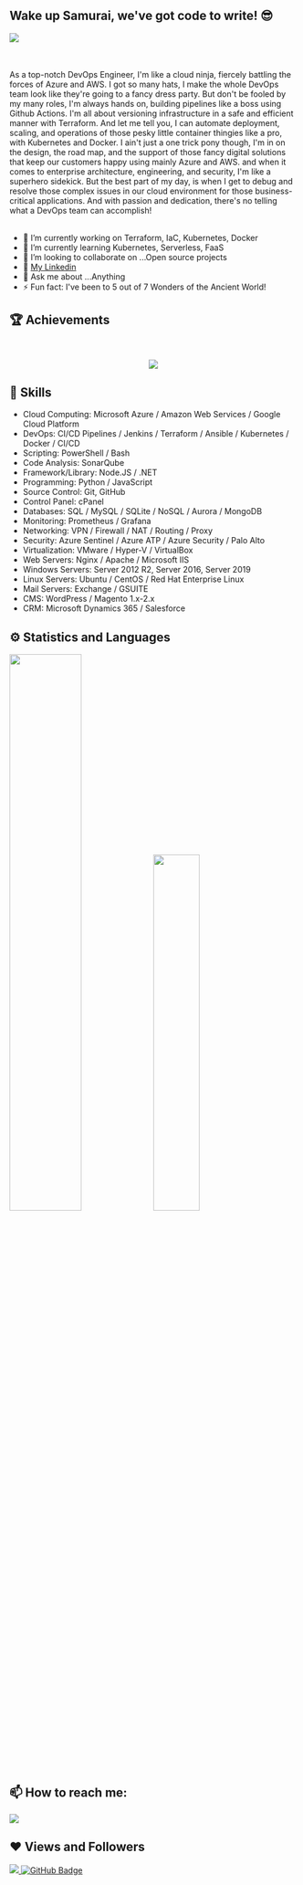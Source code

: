 
## Wake up Samurai, we've got code to write! 😎
<p>
  <img src="https://i.kym-cdn.com/photos/images/newsfeed/001/501/702/c94.gif">
</p>
<br>
<br>
As a top-notch DevOps Engineer, I'm like a cloud ninja, fiercely battling the forces of Azure and AWS. I got so many hats, I make the whole DevOps team look like they're going to a fancy dress party. But don't be fooled by my many roles, I'm always hands on, building pipelines like a boss using Github Actions. I'm all about versioning infrastructure in a safe and efficient manner with Terraform. And let me tell you, I can automate deployment, scaling, and operations of those pesky little container thingies like a pro, with Kubernetes and Docker.
I ain't just a one trick pony though, I'm in on the design, the road map, and the support of those fancy digital solutions that keep our customers happy using mainly Azure and AWS. and when it comes to enterprise architecture, engineering, and security, I'm like a superhero sidekick. But the best part of my day, is when I get to debug and resolve those complex issues in our cloud environment for those business-critical applications. And with passion and dedication, there's no telling what a DevOps team can accomplish!
<br>
<br>

- 🔭 I’m currently working on Terraform, IaC, Kubernetes, Docker
- 🌱 I’m currently learning Kubernetes, Serverless, FaaS
- 👯 I’m looking to collaborate on ...Open source projects
- 📃 [My Linkedin](https://www.linkedin.com/in/russellbagby)
- 💬 Ask me about ...Anything
- ⚡ Fun fact: I've been to 5 out of 7 Wonders of the Ancient World! <br>

## 🏆 Achievements
 <br />
 <p align="center">
  <a href="https://github.com/ryo-ma/github-profile-trophy">
   <img src="https://github-profile-trophy.vercel.app/?username=abhinandanraj&column=8&theme=darkhub"/>
  </a>
 </p>

## 🚀 Skills
- Cloud Computing: Microsoft Azure / Amazon Web Services / Google Cloud Platform  
- DevOps: CI/CD Pipelines / Jenkins / Terraform / Ansible / Kubernetes / Docker / CI/CD  
- Scripting: PowerShell / Bash  
- Code Analysis: SonarQube  
- Framework/Library: Node.JS / .NET  
- Programming: Python / JavaScript  
- Source Control: Git, GitHub  
- Control Panel: cPanel  
- Databases: SQL / MySQL / SQLite / NoSQL / Aurora / MongoDB  
- Monitoring: Prometheus / Grafana  
- Networking: VPN / Firewall / NAT / Routing / Proxy  
- Security: Azure Sentinel / Azure ATP / Azure Security / Palo Alto  
- Virtualization: VMware / Hyper-V / VirtualBox  
- Web Servers: Nginx / Apache / Microsoft IIS  
- Windows Servers: Server 2012 R2, Server 2016, Server 2019  
- Linux Servers: Ubuntu / CentOS / Red Hat Enterprise Linux  
- Mail Servers: Exchange / GSUITE  
- CMS: WordPress / Magento 1.x-2.x  
- CRM: Microsoft Dynamics 365 / Salesforce  



## ⚙ Statistics and Languages 
<img width="50%" src="https://github-readme-stats.vercel.app/api?username=faraday23&show_icons=true&theme=tokyonight"><img width="40%" src="https://github-readme-stats.vercel.app/api/top-langs/?username=faraday23&layout=compact&theme=tokyonight"> <br>

## 📫 How to reach me:
<p align='left'>
  
<a href = "www.linkedin.com/in/russellbagby"><img src="https://img.icons8.com/cute-clipart/45/000000/linkedin.png"/></a>

</p>

## ❤ Views and Followers
<a href="https://github.com/faraday23/github-profile-views-counter">
    <img src="https://komarev.com/ghpvc/?username=faraday23">
</a>
<a href="https://github.com/faraday23?tab=followers"><img src="https://img.shields.io/github/followers/faraday23?label=Followers&style=social" alt="GitHub Badge"></a>

